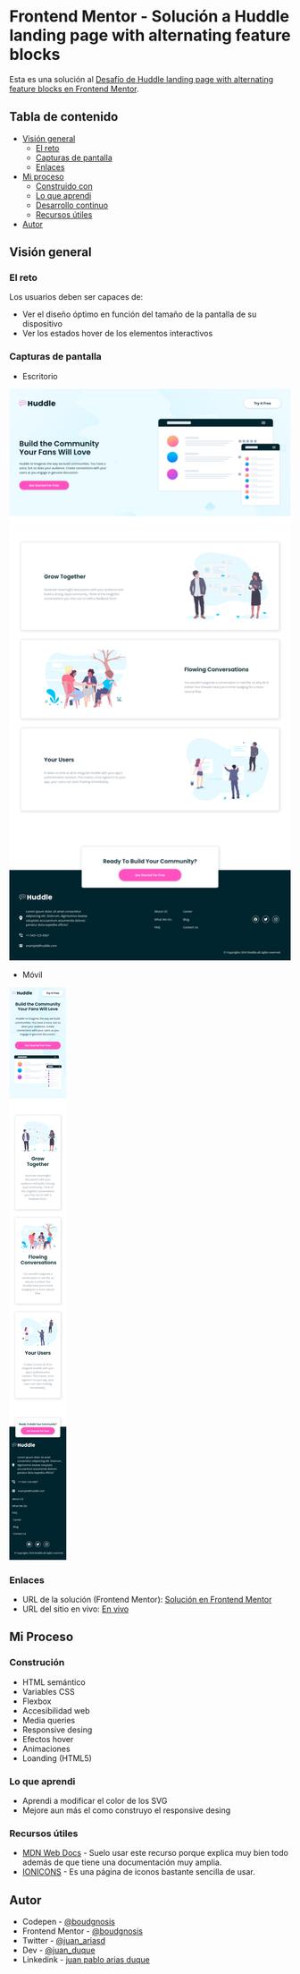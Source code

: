 # Frontend Mentor - Solución a Huddle landing page with alternating feature blocks

Esta es una solución al [Desafío de Huddle landing page with alternating feature blocks en Frontend Mentor](https://www.frontendmentor.io/challenges/huddle-landing-page-with-alternating-feature-blocks-5ca5f5981e82137ec91a5100).

## Tabla de contenido

- [Visión general](#visión-general)
  - [El reto](#el-reto)
  - [Capturas de pantalla](#capturas-de-pantalla)
  - [Enlaces](#enlaces)
- [Mi proceso](#mi-proceso)
  - [Construido con](#construción)
  - [Lo que aprendi](#lo-que-aprendi)
  - [Desarrollo continuo](#desarrollo-continuo)
  - [Recursos útiles](#recursos-útiles)
- [Autor](#autor)

## Visión general

### El reto

Los usuarios deben ser capaces de:

- Ver el diseño óptimo en función del tamaño de la pantalla de su dispositivo
- Ver los estados hover de los elementos interactivos

### Capturas de pantalla

- Escritorio

![Es una landing page](./desktop.png)

- Móvil

![Es una landing page](./mobile.png)

### Enlaces

- URL de la solución (Frontend Mentor): [Solución en Frontend Mentor](https://www.frontendmentor.io/solutions/accessibility-flexbox-responsivedesign-loadinghtml-WRjKLS4kEJ)
- URL del sitio en vivo: [En vivo](https://boudgnosis.github.io/Clipboard-landing-page/)

## Mi Proceso

### Construción

- HTML semántico
- Variables CSS
- Flexbox
- Accesibilidad web
- Media queries 
- Responsive desing
- Efectos hover
- Animaciones
- Loanding (HTML5)

### Lo que aprendi

- Aprendi a modificar el color de los SVG
- Mejore aun más el como construyo el responsive desing

### Recursos útiles

- [MDN Web Docs](https://developer.mozilla.org/es/) - Suelo usar este recurso porque explica muy bien todo además de que tiene una documentación muy amplia.
- [IONICONS](https://ionic.io/ionicons) - Es una página de iconos bastante sencilla de usar.

## Autor

- Codepen - [@boudgnosis](https://codepen.io/boudgnosis)
- Frontend Mentor - [@boudgnosis](https://www.frontendmentor.io/profile/boudgnosis)
- Twitter - [@juan_ariasd](https://twitter.com/juan_ariasd)   
- Dev - [@juan_duque](https://dev.to/juan_duque)
- Linkedink - [juan pablo arias duque](https://www.linkedin.com/in/jpariasduque/)
